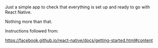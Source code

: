 Just a simple app to check that everything is set up and ready to go with React Native.

Nothing more than that.

Instructions followed from:

https://facebook.github.io/react-native/docs/getting-started.html#content